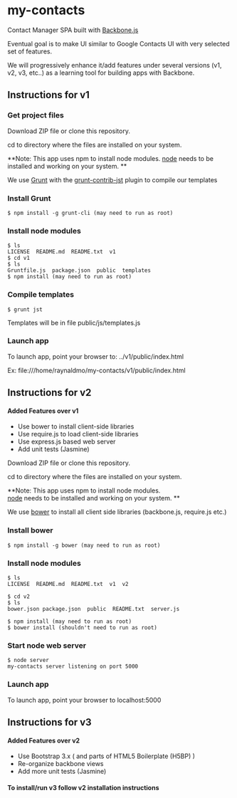 # my-contacts
Contact Manager SPA built with [Backbone.js]

Eventual goal is to make UI similar to Google Contacts UI
with very selected set of features.

We will progressively enhance it/add features under several versions
(v1, v2, v3, etc..) as a learning tool for building apps with Backbone.

## Instructions for v1

### Get project files
Download ZIP file or clone this repository.

cd to directory where the files are installed on your system.

**Note: This app uses npm to install node modules.
[node] needs to be installed and working on your system.
**

We use [Grunt] with the [grunt-contrib-jst] plugin to compile our templates

### Install Grunt
    $ npm install -g grunt-cli (may need to run as root)

### Install node modules
    $ ls
    LICENSE  README.md  README.txt  v1
    $ cd v1
    $ ls
    Gruntfile.js  package.json  public  templates
    $ npm install (may need to run as root)
    
### Compile templates
    $ grunt jst

Templates will be in file public/js/templates.js

### Launch app
To launch app, point your browser to: ../v1/public/index.html

Ex: file:///home/raynaldmo/my-contacts/v1/public/index.html

## Instructions for v2  

#### Added Features over v1
* Use bower to install client-side libraries
* Use require.js to load client-side libraries
* Use express.js based web server
* Add unit tests (Jasmine)


Download ZIP file or clone this repository.

cd to directory where the files are installed on your system.

**Note: This app uses npm to install node modules.  
[node] needs to be installed and working on your system.
**

We use [bower] to install all  client side libraries (backbone.js, require.js etc.)

### Install bower
    $ npm install -g bower (may need to run as root)
    
### Install node modules
    $ ls
    LICENSE  README.md  README.txt  v1  v2
    
    $ cd v2
    $ ls
    bower.json package.json  public  README.txt  server.js
    
    $ npm install (may need to run as root)
    $ bower install (shouldn't need to run as root)
    

### Start node web server
    $ node server
    my-contacts server listening on port 5000

### Launch app
To launch app, point your browser to localhost:5000

## Instructions for v3
#### Added Features over v2
* Use Bootstrap 3.x ( and parts of HTML5 Boilerplate (H5BP) )
* Re-organize backbone views
* Add more unit tests (Jasmine)


#### To install/run v3 follow v2 installation instructions

[Backbone.js]:http://backbonejs.org/
[node]:http://nodejs.org
[Grunt]:http://gruntjs.com/
[grunt-contrib-jst]:https://github.com/gruntjs/grunt-contrib-jst
[bower]:http://bower.io

